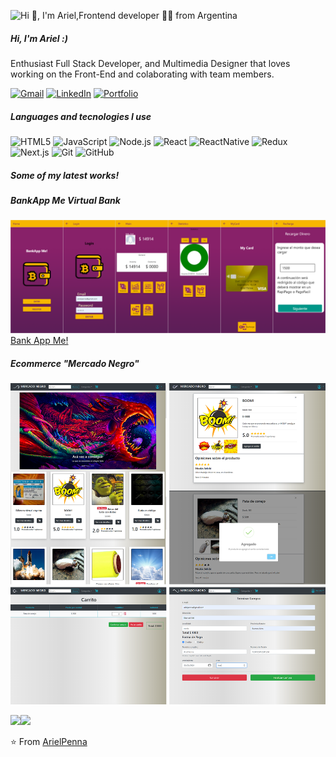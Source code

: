 ![Hi 👋, I'm Ariel,Frontend developer 👨‍💻 from Argentina](https://github.com/ArielPenna/PORTFOLIO/blob/master/screenshots/header.gif)

##### Hi, I'm Ariel :)

Enthusiast Full Stack Developer, and Multimedia Designer that loves working on the Front-End and colaborating with team members. 

[![Gmail](https://img.shields.io/badge/-GMAIL-D14836?style=for-the-badge&logo=gmail&logoColor=white)](mailto:arielpenna@gmail.com)
[![LinkedIn](https://img.shields.io/badge/-LINKEDIN-0077B5?style=for-the-badge&logo=linkedin&logoColor=white)](https://www.linkedin.com/in/ArielPenna/)
[![Portfolio](https://img.shields.io/badge/-PORTFOLIO-000000?style=for-the-badge&logo=react&logoColor=white)](https://wzs.com.ar/Ariel/)

##### Languages and tecnologies I use

![HTML5](https://img.shields.io/badge/-HTML5-000000?style=flat&logo=html5)
![JavaScript](https://img.shields.io/badge/-JavaScript-000000?style=flat&logo=javascript)
![Node.js](https://img.shields.io/badge/-Node.js-222222?style=flat&logo=node.js&logoColor=339933)
![React](https://img.shields.io/badge/-React-222222?style=flat&logo=React&logoColor=61DAFB)
![ReactNative](https://img.shields.io/badge/-ReactNative-222222?style=flat&logo=Nativet&logoColor=61DAFB)
![Redux](https://img.shields.io/badge/-Redux-222222?style=flat&logo=Redux&logoColor=61DAFB)
![Next.js](https://img.shields.io/badge/-Next.js-222222?style=flat&logo=next.js&logoColor=61DAFB)
![Git](https://img.shields.io/badge/-Git-222222?style=flat&logo=git&logoColor=F05032)
![GitHub](https://img.shields.io/badge/-GitHub-222222?style=flat&logo=github&logoColor=181717)


##### Some of my latest works!

##### BankApp Me Virtual Bank

<img src="https://github.com/ArielPenna/bankApp/blob/master/screenshots/bankapp.png?raw=true"/>
<a href="https://bankappme.tk">Bank App Me!</a>

##### Ecommerce "Mercado Negro"

<img src="https://github.com/ArielPenna/PORTFOLIO/blob/master/screenshots/ecommerce.png"/>


<a href="https://wzs.com.ar/Ariel"><img align="" height="137px" src="https://github-readme-stats.vercel.app/api?username=ArielPenna&hide_title=true&hide_border=true&show_icons=true&include_all_commits=true&line_height=21&bg_color=0,EC6C6C,FFD479,FFFC79,73FA79&theme=graywhite" /><!-- wi*quL3fcV --><img align="" height="137px" src="https://github-readme-stats.vercel.app/api/top-langs/?username=ArielPenna&hide_title=true&hide_border=true&layout=compact&bg_color=0,73FA79,73FDFF,D783FF&theme=graywhite" /></a>


⭐️ From [ArielPenna](https://github.com/ArielPenna)
